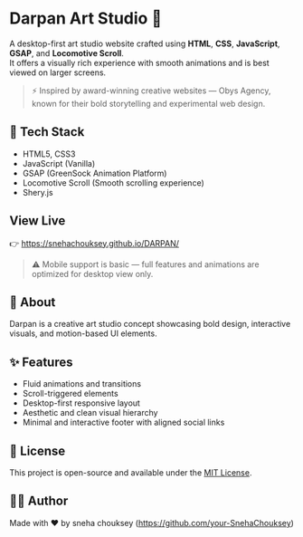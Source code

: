 # Darpan Art Studio 🎨

A desktop-first art studio website crafted using **HTML**, **CSS**, **JavaScript**, **GSAP**, and **Locomotive Scroll**.  
It offers a visually rich experience with smooth animations and is best viewed on larger screens.

> ⚡ Inspired by award-winning creative websites — Obys Agency, known for their bold storytelling and experimental web design.

## 🚀 Tech Stack
- HTML5, CSS3
- JavaScript (Vanilla)
- GSAP (GreenSock Animation Platform)
- Locomotive Scroll (Smooth scrolling experience)
- Shery.js

## View Live
👉  https://snehachouksey.github.io/DARPAN/

> ⚠️ Mobile support is basic — full features and animations are optimized for desktop view only.

## 📸 About
Darpan is a creative art studio concept showcasing bold design, interactive visuals, and motion-based UI elements.

## ✨ Features

- Fluid animations and transitions  
- Scroll-triggered elements  
- Desktop-first responsive layout  
- Aesthetic and clean visual hierarchy  
- Minimal and interactive footer with aligned social links

## 📜 License

This project is open-source and available under the [MIT License](./LICENSE).

## 👩‍💻 Author

Made with ❤️ by sneha chouksey (https://github.com/your-SnehaChouksey)

